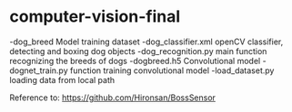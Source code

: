 # computer-vision-final

-dog_breed                   Model training dataset
-dog_classifier.xml          openCV classifier, detecting and boxing dog objects 
-dog_recognition.py          main function recognizing the breeds of dogs
-dogbreed.h5   		     Convolutional model
-dognet_train.py             function training convolutional model
-load_dataset.py             loading data from local path 

Reference to: https://github.com/Hironsan/BossSensor
